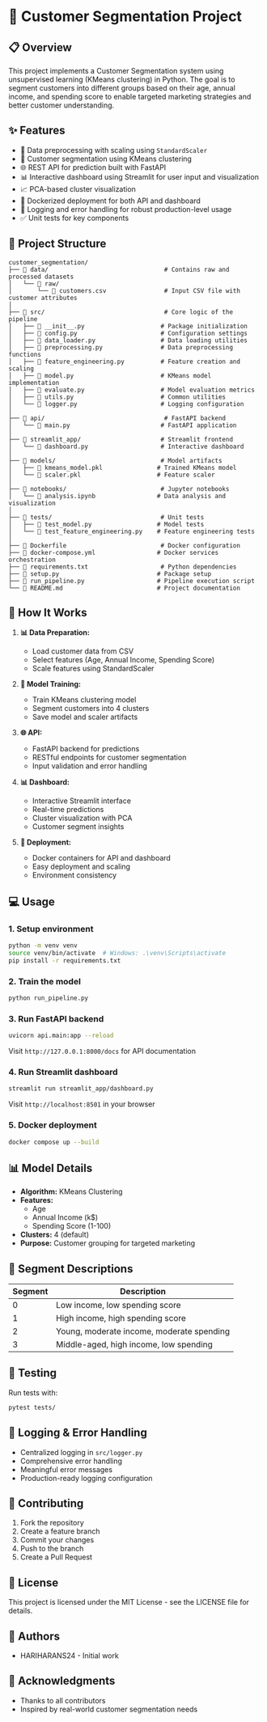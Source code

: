 # 🎯 Customer Segmentation Project

## 📋 Overview
This project implements a Customer Segmentation system using unsupervised learning (KMeans clustering) in Python. The goal is to segment customers into different groups based on their age, annual income, and spending score to enable targeted marketing strategies and better customer understanding.

## ✨ Features
- 🔄 Data preprocessing with scaling using `StandardScaler`
- 🎯 Customer segmentation using KMeans clustering
- 🌐 REST API for prediction built with FastAPI
- 📊 Interactive dashboard using Streamlit for user input and visualization  
- 📈 PCA-based cluster visualization
- 🐳 Dockerized deployment for both API and dashboard
- 📝 Logging and error handling for robust production-level usage
- ✅ Unit tests for key components 

## 📁 Project Structure
```
customer_segmentation/
├── 📂 data/                                # Contains raw and processed datasets
│   └── 📂 raw/
│       └── 📄 customers.csv                # Input CSV file with customer attributes
│
├── 📂 src/                                 # Core logic of the pipeline
│   ├── 📄 __init__.py                     # Package initialization
│   ├── 📄 config.py                       # Configuration settings
│   ├── 📄 data_loader.py                  # Data loading utilities
│   ├── 📄 preprocessing.py                # Data preprocessing functions
│   ├── 📄 feature_engineering.py          # Feature creation and scaling
│   ├── 📄 model.py                        # KMeans model implementation
│   ├── 📄 evaluate.py                     # Model evaluation metrics
│   ├── 📄 utils.py                        # Common utilities
│   └── 📄 logger.py                       # Logging configuration
│
├── 📂 api/                                 # FastAPI backend
│   └── 📄 main.py                         # FastAPI application
│
├── 📂 streamlit_app/                      # Streamlit frontend
│   └── 📄 dashboard.py                    # Interactive dashboard
│
├── 📂 models/                             # Model artifacts
│   ├── 📄 kmeans_model.pkl               # Trained KMeans model
│   └── 📄 scaler.pkl                     # Feature scaler
│
├── 📂 notebooks/                          # Jupyter notebooks
│   └── 📄 analysis.ipynb                 # Data analysis and visualization
│
├── 📂 tests/                              # Unit tests
│   ├── 📄 test_model.py                  # Model tests
│   └── 📄 test_feature_engineering.py    # Feature engineering tests
│
├── 📄 Dockerfile                          # Docker configuration
├── 📄 docker-compose.yml                 # Docker services orchestration
├── 📄 requirements.txt                    # Python dependencies
├── 📄 setup.py                           # Package setup
├── 📄 run_pipeline.py                    # Pipeline execution script
└── 📄 README.md                          # Project documentation
```

## 🚀 How It Works

1. **📊 Data Preparation:** 
   - Load customer data from CSV
   - Select features (Age, Annual Income, Spending Score)
   - Scale features using StandardScaler

2. **🤖 Model Training:** 
   - Train KMeans clustering model
   - Segment customers into 4 clusters
   - Save model and scaler artifacts

3. **🌐 API:** 
   - FastAPI backend for predictions
   - RESTful endpoints for customer segmentation
   - Input validation and error handling

4. **📊 Dashboard:** 
   - Interactive Streamlit interface
   - Real-time predictions
   - Cluster visualization with PCA
   - Customer segment insights

5. **🐳 Deployment:** 
   - Docker containers for API and dashboard
   - Easy deployment and scaling
   - Environment consistency

## 💻 Usage

### 1. Setup environment
```bash
python -m venv venv
source venv/bin/activate  # Windows: .\venv\Scripts\activate
pip install -r requirements.txt
```

### 2. Train the model
```bash
python run_pipeline.py
```

### 3. Run FastAPI backend
```bash
uvicorn api.main:app --reload
```
Visit `http://127.0.0.1:8000/docs` for API documentation

### 4. Run Streamlit dashboard
```bash
streamlit run streamlit_app/dashboard.py
```
Visit `http://localhost:8501` in your browser

### 5. Docker deployment
```bash
docker compose up --build
```

## 📊 Model Details

- **Algorithm:** KMeans Clustering
- **Features:** 
  - Age
  - Annual Income (k$)
  - Spending Score (1-100)
- **Clusters:** 4 (default)
- **Purpose:** Customer grouping for targeted marketing

## 🎯 Segment Descriptions

| Segment | Description                         |
|---------|-----------------------------------|
| 0       | Low income, low spending score     |
| 1       | High income, high spending score   |
| 2       | Young, moderate income, moderate spending |
| 3       | Middle-aged, high income, low spending |

## 🧪 Testing

Run tests with:
```bash
pytest tests/
```

## 📝 Logging & Error Handling

- Centralized logging in `src/logger.py`
- Comprehensive error handling
- Meaningful error messages
- Production-ready logging configuration

## 🤝 Contributing

1. Fork the repository
2. Create a feature branch
3. Commit your changes
4. Push to the branch
5. Create a Pull Request

## 📄 License

This project is licensed under the MIT License - see the LICENSE file for details.

## 👥 Authors

- HARIHARANS24 - Initial work

## 🙏 Acknowledgments

- Thanks to all contributors
- Inspired by real-world customer segmentation needs



